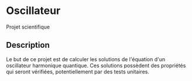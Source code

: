 # Oscillateur

Projet scientifique

## Description

Le but de ce projet est de calculer les solutions de l'équation d'un oscillateur harmonique quantique.
Ces solutions possèdent des propriétés qui seront vérifiées, potentiellement par des tests unitaires.